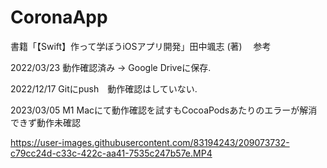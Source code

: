 # CoronaApp
書籍「【Swift】作って学ぼうiOSアプリ開発」田中颯志 (著)  　参考

2022/03/23 動作確認済み → Google Driveに保存. 　

2022/12/17 Gitにpush　動作確認はしていない. 

2023/03/05 M1 Macにて動作確認を試すもCocoaPodsあたりのエラーが解消できず動作未確認


https://user-images.githubusercontent.com/83194243/209073732-c79cc24d-c33c-422c-aa41-7535c247b57e.MP4

